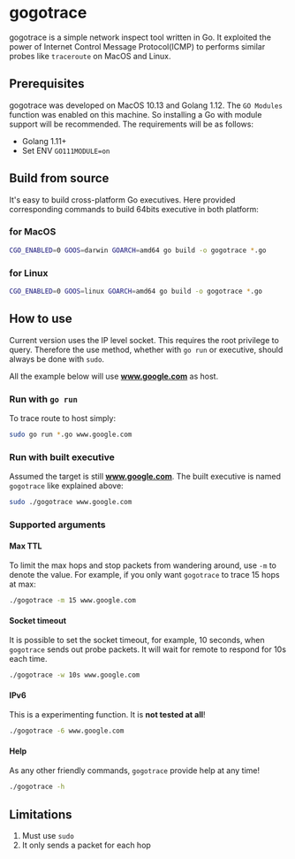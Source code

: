 # gogotrace
gogotrace is a simple network inspect tool written in Go. It exploited the power of Internet Control Message Protocol(ICMP) to performs similar probes like `traceroute` on MacOS and Linux.

## Prerequisites
gogotrace was developed on MacOS 10.13 and Golang 1.12. The `GO Modules` function was enabled on this machine. So installing a Go with module support will be recommended. The requirements will be as follows:

- Golang 1.11+
- Set ENV `GO111MODULE=on`
## Build from source
It's easy to build cross-platform Go executives. Here provided corresponding commands to build 64bits executive in both platform:
### for MacOS
```bash
CGO_ENABLED=0 GOOS=darwin GOARCH=amd64 go build -o gogotrace *.go
```

### for Linux
```bash
CGO_ENABLED=0 GOOS=linux GOARCH=amd64 go build -o gogotrace *.go
```

## How to use
Current version uses the IP level socket. This requires the root privilege to query. Therefore the use method, whether with `go run` or executive, should always be done with `sudo`.

All the example below will use **www.google.com** as host.

### Run with `go run`
To trace route to host simply:
```bash
sudo go run *.go www.google.com
```

### Run with built executive
Assumed the target is still **www.google.com**.
The built executive is named `gogotrace` like explained above:
```bash
sudo ./gogotrace www.google.com
```

### Supported arguments
#### Max TTL
To limit the max hops and stop packets from wandering around, use `-m` to denote the value.
For example, if you only want `gogotrace` to trace 15 hops at max:
```bash
./gogotrace -m 15 www.google.com
```

#### Socket timeout
It is possible to set the socket timeout, for example, 10 seconds, when `gogotrace` sends out probe packets. It will wait for remote to respond for 10s each time.
```bash
./gogotrace -w 10s www.google.com
```

#### IPv6
This is a experimenting function. It is **not tested at all**!
```bash
./gogotrace -6 www.google.com
```

#### Help
As any other friendly commands, `gogotrace` provide help at any time!
```bash
./gogotrace -h
```

## Limitations
1. Must use `sudo`
2. It only sends a packet for each hop